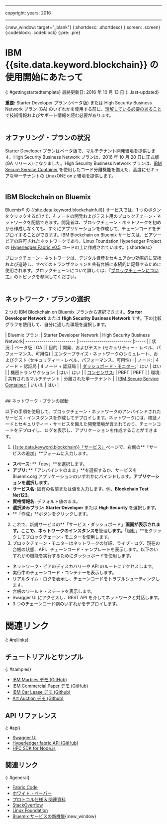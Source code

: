 ﻿---

copyright:
  years: 2016

---

{:new_window: target="_blank"}
{:shortdesc: .shortdesc}
{:screen: .screen}
{:codeblock: .codeblock}
{:pre: .pre}

# IBM {{site.data.keyword.blockchain}} の使用開始にあたって
{: #gettingstartedtemplate}
最終更新日: 2016 年 10 月 13 日
{: .last-updated}

**重要:** Starter Developer プラン (ベータ版) または High Security Business Network プラン (GA) のいずれかを使用する前に、[理解している必要のあること](needtoknow.html)で技術情報およびサポート情報を読む必要があります。
<br><br>

## オファリング・プランの状況

Starter Developer プランはベータ版で、マルチテナント開発環境を提供します。High Security Business Network プランは、2016 年 10 月 20 日に正式版 (GA リリース) になりました。High Security Business Network プランは、[IBM Secure Service Container](etn_ssc.html) を使用したコード分離機能を備えた、高度にセキュアな単一テナントの LinuxONE on z 環境を提供します。
<br><br>

## IBM Blockchain on Bluemix

Bluemix&reg; の {{site.data.keyword.blockchainfull}} サービスでは、1 つのボタンをクリックするだけで、4 ノードの開発およびテスト用のブロックチェーン・ネットワークを配信できます。開発者は、ブロックチェーン・ネットワークを初めから作成しなくても、すぐにアプリケーションを作成して、チェーンコードをデプロイすることができます。IBM Blockchain on Bluemix サービスは、ピアツーピアの許可されたネットワークであり、Linux Foundation Hyperledger Project の [Hyperledger Fabric v0.5](https://github.com/hyperledger-archives/fabric/tree/v0.5-developer-preview) コードの上に作成されています。{:shortdesc}

ブロックチェーン・ネットワークは、デジタル資産をセキュアかつ効率的に交換および追跡し、すべてのトランザクションを共有台帳に永続的に記録するために使用されます。ブロックチェーンについて詳しくは、『[ブロックチェーンについて](ibmblockchain_overview.html)』のトピックを参照してください。
<br><br>

## ネットワーク・プランの選択

2 つの IBM Blockchain on Bluemix プランから選択できます。**Starter Developer Network** または **High Security Business Network** です。下の比較グラフを使用して、自分に適した環境を選択します。

<!-- Commenting our for move to GA status jh 10/07/16
![](images/red_alert.png)  **The High Security Business Network** plan is a limited Beta offering; to select this plan, you must first request preapproval at [IBM Blockchain on IBM Bluemix](http://www-stage.watson.ibm.com/files/blockchain/bluemix.html). -->

| Bluemix プラン:      | Starter Developer Network       | High Security Business Network| ------------------------- |:--------------------------:|:-----:|
| 状況:    | ベータ版     | GA |
| 目的:  |  開発、およびテスト (セキュリティー・レベル、パフォーマンス、可用性) |  エンタープライズ・ネットワークのシミュレート、およびテスト (セキュリティー・レベル、パフォーマンス、可用性) |
| ノード:    | 4 ノード + 認証局     | 4 ノード + 認証局 |
| [ダッシュボード・モニター:](ibmblockchainmonitor.html) | はい | はい |
| 機密トランザクション: | はい | はい |
| [コンセンサス:](etn_pbft.html) | PBFT | PBFT |
| 環境:     | 共有されるマルチテナント | 分離された単一テナント |
| [IBM Secure Service Container:](etn_ssc.html) | いいえ | はい |

<br>
## ネットワーク・プランの起動

以下の手順を使用して、ブロックチェーン・ネットワークのアンバインドされたサービス・インスタンスを作成してデプロイします。ネットワークには、検証ノードとセキュリティー・サービスを備えた開発環境が含まれており、チェーンコードをデプロイし、ログを表示し、アプリケーションを作成することができます。

1. [{{site.data.keyword.blockchain}}「サービス」](https://console.ng.bluemix.net/catalog/services/blockchain/)ページで、右側の**「サービスの追加」**フォームに入力します。
  - **スペース:** **「dev」**を選択します。
  - **アプリ:** **「アンバインドのまま」**を選択するか、サービスを Bluemix.org アプリケーションのいずれかにバインドします。**アプリケーションを選択します**。
  - **サービス名:** 固有の名前または値を入力します。例、**Blockchain Test Net123**。
  - **資格情報名:** デフォルト値のまま。
  - **選択済みプラン:** **Starter Developer** または **High Security** を選択します。
  - **「作成」**ボタンをクリックします。
2.  これで、新規サービスの**「サービス・ダッシュボード」**画面が表示されます。ここで、ネットワークのインスタンスを**管理**します。**「起動」**をクリックしてブロックチェーン・モニターを使用します。
3.  ブロックチェーン・モニターはネットワークの詳細、ライブ・ログ、現在の台帳の状態、API、チェーンコード・テンプレートを表示します。以下のいずれかの機能を実行するためにダッシュボードを使用します。
  - ネットワーク・ピアのディスカバリーや API のルートにアクセスします。
  - 実行中のチェーンコード・コンテナーを表示します。
  - リアルタイム・ログを表示し、チェーンコードをトラブルシューティングします。
  - 台帳のワールド・ステートを表示します。
  - Swagger UI にアクセスし、REST API を介してネットワークと対話します。
  - 3 つのチェーンコード例のいずれかをデプロイします。


# 関連リンク
{: #rellinks}
## チュートリアルとサンプル
{: #samples}
* [IBM Marbles デモ (GitHub)](https://github.com/IBM-Blockchain/marbles)
* [IBM Commercial Paper デモ (GitHub)](https://github.com/IBM-Blockchain/cp-web#readme)
* [IBM Car Lease デモ (Github)](https://github.com/IBM-Blockchain/car-lease-demo/blob/master/README.md)
* [Art Auction デモ (Github)](https://github.com/ITPeople-Blockchain/auction)

## API リファレンス
{: #api}
* [Swagger UI](https://obc-service-broker-staging.stage1.mybluemix.net/swagger)
* [Hyperledger fabric API (GitHub)](https://github.com/hyperledger/fabric/tree/master/docs/API)
* [HFC SDK for Node.js](https://github.com/hyperledger/fabric/tree/master/sdk/node)

## 関連リンク
{: #general}
* [Fabric Code](https://github.com/hyperledger/fabric)
* [ホワイト・ペーパー](https://github.com/hyperledger/hyperledger/wiki/Whitepaper-WG)
* [プロトコル仕様 & 関連資料](https://github.com/hyperledger/fabric/tree/master/docs)
* [StackOverflow](http://stackoverflow.com/questions/tagged/hyperledger)
* [Linux Foundation](https://www.hyperledger.org/)
* [Bluemix サービスの新機能](http://www.ng.bluemix.net/docs/whatsnew/index.html#services_category){:new_window}


<!--
[Bluemix Pricing Sheet](https://console.ng.bluemix.net/pricing/)
[IBM Bluemix Prerequisites](https://developer.ibm.com/bluemix/support/#prereqs) -->
